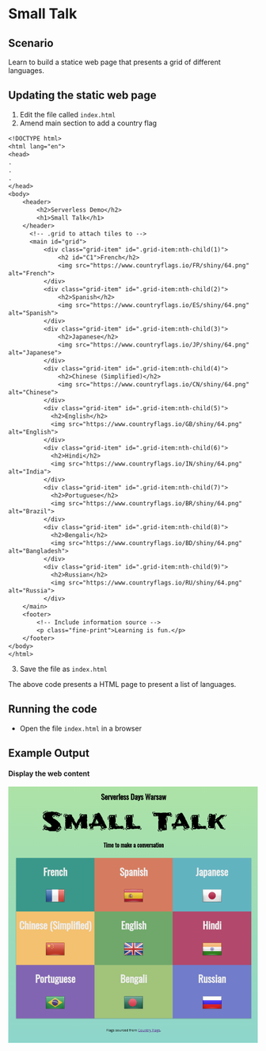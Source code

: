 # Small Talk

## Scenario

Learn to build a statice web page that presents a grid of different languages.

## Updating the static web page

1. Edit the file called `index.html`
2. Amend main section to add a country flag

```
<!DOCTYPE html>
<html lang="en">
<head>
.
.
.
</head>
<body>
    <header>
        <h2>Serverless Demo</h2> 
        <h1>Small Talk</h1>
    </header>
      <!-- .grid to attach tiles to -->
      <main id="grid">
          <div class="grid-item" id=".grid-item:nth-child(1)">
              <h2 id="C1">French</h2>
              <img src="https://www.countryflags.io/FR/shiny/64.png" alt="French">
          </div>
          <div class="grid-item" id=".grid-item:nth-child(2)">
              <h2>Spanish</h2>
              <img src="https://www.countryflags.io/ES/shiny/64.png" alt="Spanish"> 
          </div>
          <div class="grid-item" id=".grid-item:nth-child(3)">
              <h2>Japanese</h2>
              <img src="https://www.countryflags.io/JP/shiny/64.png" alt="Japanese">
          </div>
          <div class="grid-item" id=".grid-item:nth-child(4)">
              <h2>Chinese (Simplified)</h2>
              <img src="https://www.countryflags.io/CN/shiny/64.png" alt="Chinese">
          </div>
          <div class="grid-item" id=".grid-item:nth-child(5)">
            <h2>English</h2>
            <img src="https://www.countryflags.io/GB/shiny/64.png" alt="English">
          </div>
          <div class="grid-item" id=".grid-item:nth-child(6)">
            <h2>Hindi</h2>
            <img src="https://www.countryflags.io/IN/shiny/64.png" alt="India"> 
          </div>
          <div class="grid-item" id=".grid-item:nth-child(7)">
            <h2>Portuguese</h2>
            <img src="https://www.countryflags.io/BR/shiny/64.png" alt="Brazil"> 
          </div>
          <div class="grid-item" id=".grid-item:nth-child(8)">
            <h2>Bengali</h2>
            <img src="https://www.countryflags.io/BD/shiny/64.png" alt="Bangladesh"> 
          </div>
          <div class="grid-item" id=".grid-item:nth-child(9)">
            <h2>Russian</h2>
            <img src="https://www.countryflags.io/RU/shiny/64.png" alt="Russia">
          </div>
    </main>
    <footer>
        <!-- Include information source -->
        <p class="fine-print">Learning is fun.</p>
    </footer>
</body>
</html>
```

3. Save the file as `index.html`

The above code presents a HTML page to present a list of languages.

## Running the code

* Open the file `index.html` in a browser

## Example Output

#### Display the web content

![small-talk](https://github.com/rosera/serverless-bootcamp/blob/master/sdp-2-serverless/images/02-lab-small-talk.png "Small Talk app")

